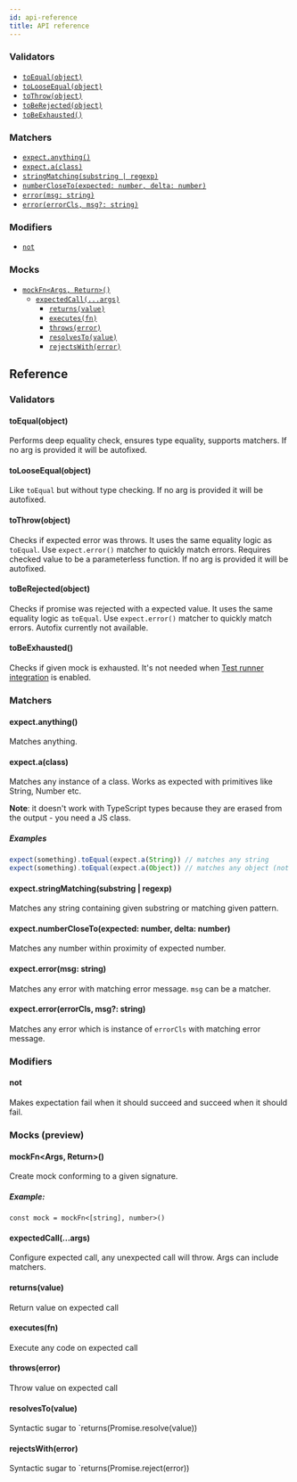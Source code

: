 ```yaml
---
id: api-reference
title: API reference
---
```


### Validators

- [`toEqual(object)`](#toequalobject)
- [`toLooseEqual(object)`](#tolooseequalobject)
- [`toThrow(object)`](#tothrowobject)
- [`toBeRejected(object)`](#toberejectedobject)
- [`toBeExhausted()`](#tobeexhausted)

### Matchers

- [`expect.anything()`](#expectanything)
- [`expect.a(class)`](#expectaclass)
- [`stringMatching(substring | regexp)`](#expectstringmatchingsubstring--regexp)
- [`numberCloseTo(expected: number, delta: number)`](#expectnumberclosetoexpected-number-delta-number)
- [`error(msg: string)`](#expecterrormsg-string)
- [`error(errorCls, msg?: string)`](#expecterrorerrorcls-msg-string)

### Modifiers

- [`not`](#not)

### Mocks

- [`mockFn<Args, Return>()`](#mockfnargs-return)
  - [`expectedCall(...args)`](#expectedcallargs)
    - [`returns(value)`](#returnsvalue)
    - [`executes(fn)`](#executesfn)
    - [`throws(error)`](#throwserror)
    - [`resolvesTo(value)`](#resolvestovalue)
    - [`rejectsWith(error)`](#rejectswitherror)

## Reference

### Validators

#### toEqual(object)

Performs deep equality check, ensures type equality, supports matchers. If no
arg is provided it will be autofixed.

#### toLooseEqual(object)

Like `toEqual` but without type checking. If no arg is provided it will be
autofixed.

#### toThrow(object)

Checks if expected error was throws. It uses the same equality logic as
`toEqual`. Use `expect.error()` matcher to quickly match errors. Requires
checked value to be a parameterless function. If no arg is provided it will be
autofixed.

#### toBeRejected(object)

Checks if promise was rejected with a expected value. It uses the same equality
logic as `toEqual`. Use `expect.error()` matcher to quickly match errors.
Autofix currently not available.

#### toBeExhausted()

Checks if given mock is exhausted. It's not needed when
[Test runner integration](../guides/test-runner-integration.md) is enabled.

### Matchers

#### expect.anything()

Matches anything.

#### expect.a(class)

Matches any instance of a class. Works as expected with primitives like String,
Number etc.

**Note**: it doesn't work with TypeScript types because they are erased from the
output - you need a JS class.

##### Examples

```typescript
expect(something).toEqual(expect.a(String)) // matches any string
expect(something).toEqual(expect.a(Object)) // matches any object (not null)
```

#### expect.stringMatching(substring | regexp)

Matches any string containing given substring or matching given pattern.

#### expect.numberCloseTo(expected: number, delta: number)

Matches any number within proximity of expected number.

#### expect.error(msg: string)

Matches any error with matching error message. `msg` can be a matcher.

#### expect.error(errorCls, msg?: string)

Matches any error which is instance of `errorCls` with matching error message.

### Modifiers

#### not

Makes expectation fail when it should succeed and succeed when it should fail.

### Mocks (preview)

#### mockFn<Args, Return>()

Create mock conforming to a given signature.

##### Example:

```
const mock = mockFn<[string], number>()
```

#### expectedCall(...args)

Configure expected call, any unexpected call will throw. Args can include
matchers.

#### returns(value)

Return value on expected call

#### executes(fn)

Execute any code on expected call

#### throws(error)

Throw value on expected call

#### resolvesTo(value)

Syntactic sugar to `returns(Promise.resolve(value))

#### rejectsWith(error)

Syntactic sugar to `returns(Promise.reject(error))

